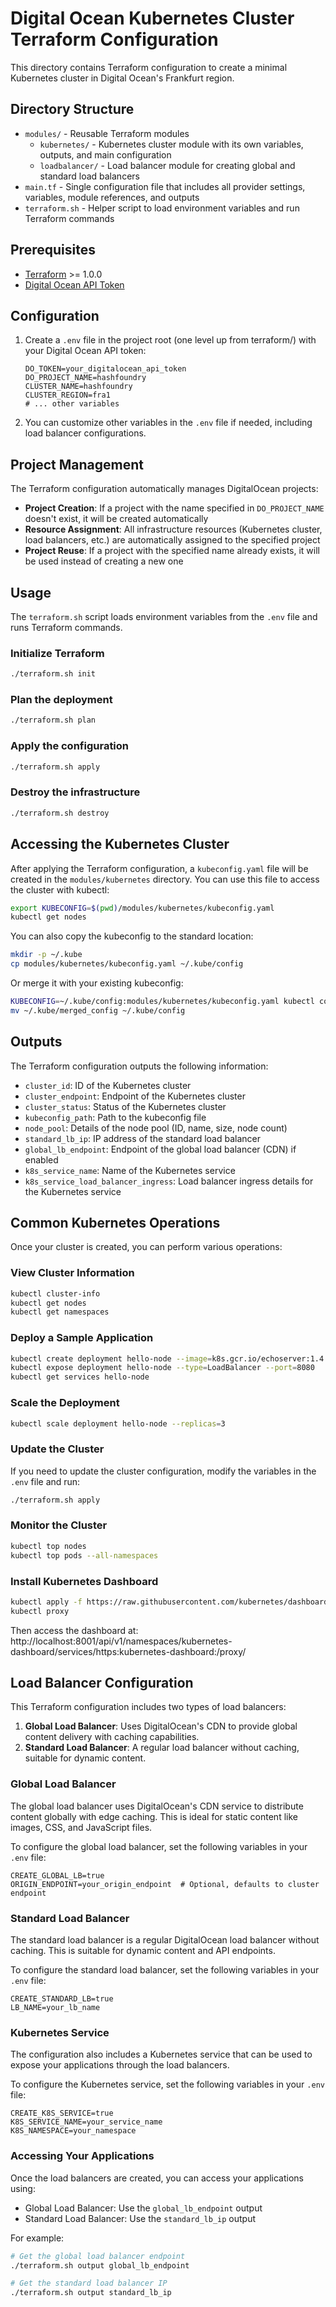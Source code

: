 # Digital Ocean Kubernetes Cluster Terraform Configuration

This directory contains Terraform configuration to create a minimal Kubernetes cluster in Digital Ocean's Frankfurt region.

## Directory Structure

- `modules/` - Reusable Terraform modules
  - `kubernetes/` - Kubernetes cluster module with its own variables, outputs, and main configuration
  - `loadbalancer/` - Load balancer module for creating global and standard load balancers
- `main.tf` - Single configuration file that includes all provider settings, variables, module references, and outputs
- `terraform.sh` - Helper script to load environment variables and run Terraform commands

## Prerequisites

- [Terraform](https://www.terraform.io/downloads.html) >= 1.0.0
- [Digital Ocean API Token](https://cloud.digitalocean.com/account/api/tokens)

## Configuration

1. Create a `.env` file in the project root (one level up from terraform/) with your Digital Ocean API token:
   ```
   DO_TOKEN=your_digitalocean_api_token
   DO_PROJECT_NAME=hashfoundry
   CLUSTER_NAME=hashfoundry
   CLUSTER_REGION=fra1
   # ... other variables
   ```

2. You can customize other variables in the `.env` file if needed, including load balancer configurations.

## Project Management

The Terraform configuration automatically manages DigitalOcean projects:

- **Project Creation**: If a project with the name specified in `DO_PROJECT_NAME` doesn't exist, it will be created automatically
- **Resource Assignment**: All infrastructure resources (Kubernetes cluster, load balancers, etc.) are automatically assigned to the specified project
- **Project Reuse**: If a project with the specified name already exists, it will be used instead of creating a new one

## Usage

The `terraform.sh` script loads environment variables from the `.env` file and runs Terraform commands.

### Initialize Terraform

```bash
./terraform.sh init
```

### Plan the deployment

```bash
./terraform.sh plan
```

### Apply the configuration

```bash
./terraform.sh apply
```

### Destroy the infrastructure

```bash
./terraform.sh destroy
```

## Accessing the Kubernetes Cluster

After applying the Terraform configuration, a `kubeconfig.yaml` file will be created in the `modules/kubernetes` directory. You can use this file to access the cluster with kubectl:

```bash
export KUBECONFIG=$(pwd)/modules/kubernetes/kubeconfig.yaml
kubectl get nodes
```

You can also copy the kubeconfig to the standard location:

```bash
mkdir -p ~/.kube
cp modules/kubernetes/kubeconfig.yaml ~/.kube/config
```

Or merge it with your existing kubeconfig:

```bash
KUBECONFIG=~/.kube/config:modules/kubernetes/kubeconfig.yaml kubectl config view --flatten > ~/.kube/merged_config
mv ~/.kube/merged_config ~/.kube/config
```

## Outputs

The Terraform configuration outputs the following information:

- `cluster_id`: ID of the Kubernetes cluster
- `cluster_endpoint`: Endpoint of the Kubernetes cluster
- `cluster_status`: Status of the Kubernetes cluster
- `kubeconfig_path`: Path to the kubeconfig file
- `node_pool`: Details of the node pool (ID, name, size, node count)
- `standard_lb_ip`: IP address of the standard load balancer
- `global_lb_endpoint`: Endpoint of the global load balancer (CDN) if enabled
- `k8s_service_name`: Name of the Kubernetes service
- `k8s_service_load_balancer_ingress`: Load balancer ingress details for the Kubernetes service

## Common Kubernetes Operations

Once your cluster is created, you can perform various operations:

### View Cluster Information

```bash
kubectl cluster-info
kubectl get nodes
kubectl get namespaces
```

### Deploy a Sample Application

```bash
kubectl create deployment hello-node --image=k8s.gcr.io/echoserver:1.4
kubectl expose deployment hello-node --type=LoadBalancer --port=8080
kubectl get services hello-node
```

### Scale the Deployment

```bash
kubectl scale deployment hello-node --replicas=3
```

### Update the Cluster

If you need to update the cluster configuration, modify the variables in the `.env` file and run:

```bash
./terraform.sh apply
```

### Monitor the Cluster

```bash
kubectl top nodes
kubectl top pods --all-namespaces
```

### Install Kubernetes Dashboard

```bash
kubectl apply -f https://raw.githubusercontent.com/kubernetes/dashboard/v2.7.0/aio/deploy/recommended.yaml
kubectl proxy
```

Then access the dashboard at: http://localhost:8001/api/v1/namespaces/kubernetes-dashboard/services/https:kubernetes-dashboard:/proxy/

## Load Balancer Configuration

This Terraform configuration includes two types of load balancers:

1. **Global Load Balancer**: Uses DigitalOcean's CDN to provide global content delivery with caching capabilities.
2. **Standard Load Balancer**: A regular load balancer without caching, suitable for dynamic content.

### Global Load Balancer

The global load balancer uses DigitalOcean's CDN service to distribute content globally with edge caching. This is ideal for static content like images, CSS, and JavaScript files.

To configure the global load balancer, set the following variables in your `.env` file:

```
CREATE_GLOBAL_LB=true
ORIGIN_ENDPOINT=your_origin_endpoint  # Optional, defaults to cluster endpoint
```

### Standard Load Balancer

The standard load balancer is a regular DigitalOcean load balancer without caching. This is suitable for dynamic content and API endpoints.

To configure the standard load balancer, set the following variables in your `.env` file:

```
CREATE_STANDARD_LB=true
LB_NAME=your_lb_name
```

### Kubernetes Service

The configuration also includes a Kubernetes service that can be used to expose your applications through the load balancers.

To configure the Kubernetes service, set the following variables in your `.env` file:

```
CREATE_K8S_SERVICE=true
K8S_SERVICE_NAME=your_service_name
K8S_NAMESPACE=your_namespace
```

### Accessing Your Applications

Once the load balancers are created, you can access your applications using:

- Global Load Balancer: Use the `global_lb_endpoint` output
- Standard Load Balancer: Use the `standard_lb_ip` output

For example:

```bash
# Get the global load balancer endpoint
./terraform.sh output global_lb_endpoint

# Get the standard load balancer IP
./terraform.sh output standard_lb_ip
```
